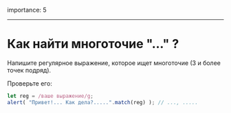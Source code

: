 importance: 5

---

#  Как найти многоточие "..." ?

Напишите регулярное выражение, которое ищет многоточие (3 и более точек подряд).

Проверьте его:

```js
let reg = /ваше выражение/g;
alert( "Привет!... Как дела?.....".match(reg) ); // ..., .....
```
